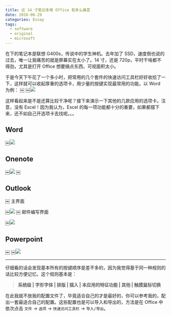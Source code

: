 ```yaml
---
title: 论 14 寸笔记本用 Office 有多么痛苦
date: 2016-06-29
categories: Essay
tags:
  - software
  - original
  - microsoft
---
```


在下的笔记本是联想 G400s，传说中的学生神机。去年加了 SSD，速度倒也说的过去，唯一让我痛苦的就是屏幕实在太小了。14 寸，还是 720p，平时干啥都不得劲，尤其是打开 Office 想要搞点东西，可视面积太小。

于是今天下午花了一个多小时，把常用的几个套件的快速访问工具栏好好收拾了一下，这样就可以收起厚重的选项卡，用少量的按键实现最常用的功能。以 Word 为例：
￼
￼![](http://oi0t0q67c.bkt.clouddn.com/blog_essay/DifficultToUseOffice_1.jpg)

这样看起来是不是还算比较干净呢？接下来演示一下其他的几款应用的选项卡。注意，没有 Excel！因为我认为，Excel 的每一项功能都十分的重要，如果都摆下来，还不如自己开选项卡去找呢。。。

## Word

￼![](http://oi0t0q67c.bkt.clouddn.com/blog_essay/DifficultToUseOffice_2.jpg)

## Onenote

￼![](http://oi0t0q67c.bkt.clouddn.com/blog_essay/DifficultToUseOffice_3.jpg)
￼
## Outlook
￼
主界面

￼![](http://oi0t0q67c.bkt.clouddn.com/blog_essay/DifficultToUseOffice_4.png)
￼
邮件编写界面

￼![](http://oi0t0q67c.bkt.clouddn.com/blog_essay/DifficultToUseOffice_5.png)

## Powerpoint
￼
￼![](http://oi0t0q67c.bkt.clouddn.com/blog_essay/DifficultToUseOffice_6.jpg)

------------

仔细看的话会发现基本所有的按键顺序是差不多的，因为我觉得基于同一种规则的话比较方便记忆。这个规则基本是：
> **系统级 | 字形字体 | 排版 | 插入 | 本应用的特征功能 | 其他 | 触摸鼠标切换**

在此我就不放我的配置文件了，毕竟适合自己的才是最好的，你可以参考我的，配出一套最适合自己的配置。这些配置也是可以导入和导出的，方法是在 Office 中依次点击 `文件` -> `选项` -> `快速访问工具栏` -> `导入/导出`。
